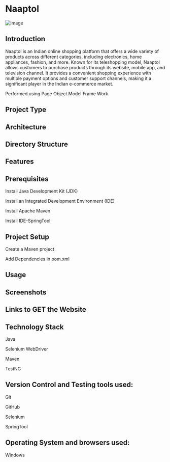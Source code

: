 # Naaptol
![image](https://github.com/user-attachments/assets/18ab4ba3-fb94-427a-b751-688a3e69f3c3)

## Introduction
Naaptol is an Indian online shopping platform that offers a wide variety of products across different categories, including electronics, home appliances, fashion, and more. Known for its teleshopping model, Naaptol allows customers to purchase products through its website, mobile app, and television channel. It provides a convenient shopping experience with multiple payment options and customer support channels, making it a significant player in the Indian e-commerce market.

Performed using Page Object Model Frame Work

## Project Type

## Architecture

## Directory Structure

## Features

## Prerequisites
Install Java Development Kit (JDK)  

Install an Integrated Development Environment (IDE)  

Install Apache Maven  

Install IDE-SpringTool

## Project Setup
Create a Maven project  

Add Dependencies in pom.xml

## Usage

## Screenshots


## Links to GET the Website
## Technology Stack
Java

Selenium WebDriver

Maven

TestNG

## Version Control and Testing tools used:

Git

GitHub

Selenium

SpringTool

## Operating System and browsers used:

Windows







